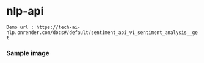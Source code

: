 # nlp-api

`Demo url : https://tech-ai-nlp.onrender.com/docs#/default/sentiment_api_v1_sentiment_analysis__get`

### Sample image
> <img src="">
